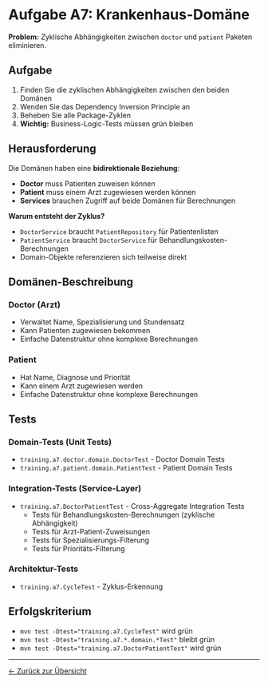 # Aufgabe A7: Krankenhaus-Domäne

**Problem:** Zyklische Abhängigkeiten zwischen `doctor` und `patient` Paketen eliminieren.

## Aufgabe

1. Finden Sie die zyklischen Abhängigkeiten zwischen den beiden Domänen
2. Wenden Sie das Dependency Inversion Principle an
3. Beheben Sie alle Package-Zyklen
4. **Wichtig:** Business-Logic-Tests müssen grün bleiben

## Herausforderung

Die Domänen haben eine **bidirektionale Beziehung**:
- **Doctor** muss Patienten zuweisen können
- **Patient** muss einem Arzt zugewiesen werden können
- **Services** brauchen Zugriff auf beide Domänen für Berechnungen

**Warum entsteht der Zyklus?**
- `DoctorService` braucht `PatientRepository` für Patientenlisten
- `PatientService` braucht `DoctorService` für Behandlungskosten-Berechnungen
- Domain-Objekte referenzieren sich teilweise direkt

## Domänen-Beschreibung

### Doctor (Arzt)
- Verwaltet Name, Spezialisierung und Stundensatz
- Kann Patienten zugewiesen bekommen
- Einfache Datenstruktur ohne komplexe Berechnungen

### Patient  
- Hat Name, Diagnose und Priorität
- Kann einem Arzt zugewiesen werden
- Einfache Datenstruktur ohne komplexe Berechnungen

## Tests

### Domain-Tests (Unit Tests)
- `training.a7.doctor.domain.DoctorTest` - Doctor Domain Tests
- `training.a7.patient.domain.PatientTest` - Patient Domain Tests

### Integration-Tests (Service-Layer)
- `training.a7.DoctorPatientTest` - Cross-Aggregate Integration Tests
  - Tests für Behandlungskosten-Berechnungen (zyklische Abhängigkeit)
  - Tests für Arzt-Patient-Zuweisungen
  - Tests für Spezialisierungs-Filterung
  - Tests für Prioritäts-Filterung

### Architektur-Tests
- `training.a7.CycleTest` - Zyklus-Erkennung

## Erfolgskriterium

- `mvn test -Dtest="training.a7.CycleTest"` wird grün
- `mvn test -Dtest="training.a7.*.domain.*Test"` bleibt grün
- `mvn test -Dtest="training.a7.DoctorPatientTest"` wird grün

---
[← Zurück zur Übersicht](../../../../../README.md)
